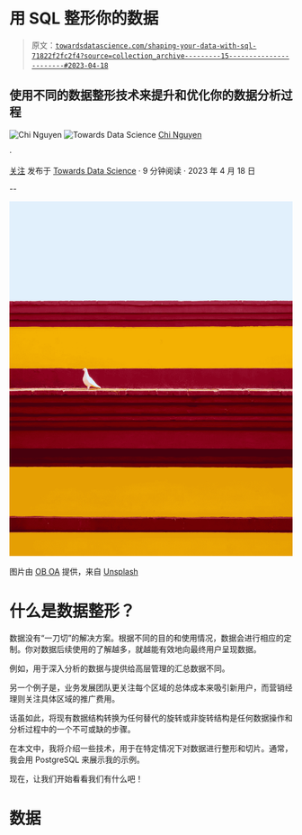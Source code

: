 # 用 SQL 整形你的数据

> 原文：[`towardsdatascience.com/shaping-your-data-with-sql-71822f2fc2f4?source=collection_archive---------15-----------------------#2023-04-18`](https://towardsdatascience.com/shaping-your-data-with-sql-71822f2fc2f4?source=collection_archive---------15-----------------------#2023-04-18)

## 使用不同的数据整形技术来提升和优化你的数据分析过程

![Chi Nguyen](https://nphchi223.medium.com/?source=post_page-----71822f2fc2f4--------------------------------) ![Towards Data Science](https://towardsdatascience.com/?source=post_page-----71822f2fc2f4--------------------------------) [Chi Nguyen](https://nphchi223.medium.com/?source=post_page-----71822f2fc2f4--------------------------------)

·

[关注](https://medium.com/m/signin?actionUrl=https%3A%2F%2Fmedium.com%2F_%2Fsubscribe%2Fuser%2Fe982f12a6925&operation=register&redirect=https%3A%2F%2Ftowardsdatascience.com%2Fshaping-your-data-with-sql-71822f2fc2f4&user=Chi+Nguyen&userId=e982f12a6925&source=post_page-e982f12a6925----71822f2fc2f4---------------------post_header-----------) 发布于 [Towards Data Science](https://towardsdatascience.com/?source=post_page-----71822f2fc2f4--------------------------------) · 9 分钟阅读 · 2023 年 4 月 18 日

--

![](img/f1698cdffbc741feba22e618c4552b93.png)

图片由 [OB OA](https://unsplash.com/@oboa?utm_source=medium&utm_medium=referral) 提供，来自 [Unsplash](https://unsplash.com/?utm_source=medium&utm_medium=referral)

# 什么是数据整形？

数据没有“一刀切”的解决方案。根据不同的目的和使用情况，数据会进行相应的定制。你对数据后续使用的了解越多，就越能有效地向最终用户呈现数据。

例如，用于深入分析的数据与提供给高层管理的汇总数据不同。

另一个例子是，业务发展团队更关注每个区域的总体成本来吸引新用户，而营销经理则关注具体区域的推广费用。

话虽如此，将现有数据结构转换为任何替代的旋转或非旋转结构是任何数据操作和分析过程中的一个不可或缺的步骤。

在本文中，我将介绍一些技术，用于在特定情况下对数据进行整形和切片。通常，我会用 PostgreSQL 来展示我的示例。

现在，让我们开始看看我们有什么吧！

# 数据
